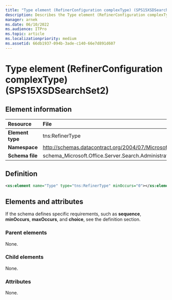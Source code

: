```yaml
---
title: "Type element (RefinerConfiguration complexType) (SPS15XSDSearchSet2)"
description: Describes the Type element (RefinerConfiguration complexType) (SPS15XSDSearchSet2) and provides the element information, a definition, and the elements and attributes.
manager: arnek
ms.date: 06/10/2022
ms.audience: ITPro
ms.topic: article
ms.localizationpriority: medium
ms.assetid: 66db1937-094b-3ade-c140-66e7d891d607
---
```


# Type element (RefinerConfiguration complexType) (SPS15XSDSearchSet2)



## Element information

| Resource | File |
|:-----|:-----|
| **Element type** |tns:RefinerType |
| **Namespace** |http://schemas.datacontract.org/2004/07/Microsoft.Office.Server.Search.Administration |
| **Schema file** |schema_Microsoft.Office.Server.Search.Administration.xsd |

## Definition

```XML
<xs:element name="Type" type="tns:RefinerType" minOccurs="0"></xs:element>

```

## Elements and attributes

If the schema defines specific requirements, such as **sequence**, **minOccurs**, **maxOccurs**, and **choice**, see the definition section.

### Parent elements

None.

### Child elements

None.

### Attributes

None.
